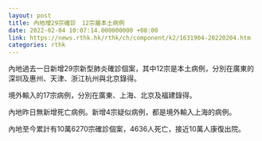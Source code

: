 ```yaml
---
layout: post
title: 內地增29宗確診　12宗屬本土病例
date: 2022-02-04 10:07:14.000000000 +08:00
link: https://news.rthk.hk/rthk/ch/component/k2/1631904-20220204.htm
categories: rthk
---
```


內地過去一日新增29宗新型肺炎確診個案，其中12宗是本土病例，分別在廣東的深圳及惠州、天津、浙江杭州與北京錄得。

境外輸入的17宗病例，分別在廣東、上海、北京及福建錄得。

內地昨日無新增死亡病例。新增4宗疑似病例，都是境外輸入上海的病例。

內地至今累計有10萬6270宗確診個案，4636人死亡，接近10萬人康復出院。
